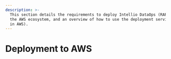 ```yaml
---
description: >-
  This section details the requirements to deploy Intellio DataOps (RAP) onto
  the AWS ecosystem, and an overview of how to use the deployment services (UI
  in AWS).
---
```


# Deployment to AWS

